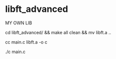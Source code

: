 # libft_advanced
MY OWN LIB 

cd libft_advanced/ && make all clean && mv libft.a ..
 
cc main.c libft.a -o c
 
./c main.c
